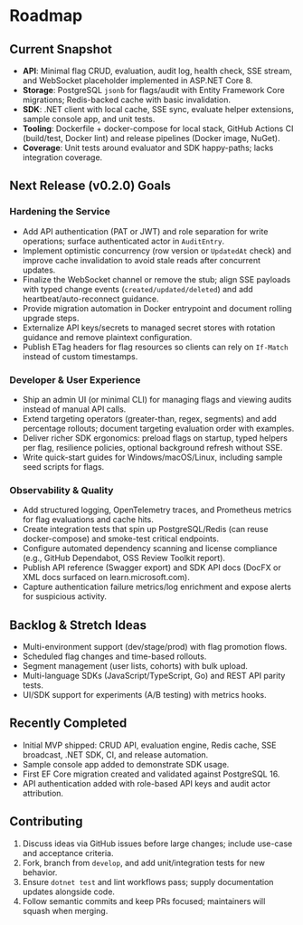 # Roadmap

## Current Snapshot
- **API**: Minimal flag CRUD, evaluation, audit log, health check, SSE stream, and WebSocket placeholder implemented in ASP.NET Core 8.
- **Storage**: PostgreSQL `jsonb` for flags/audit with Entity Framework Core migrations; Redis-backed cache with basic invalidation.
- **SDK**: .NET client with local cache, SSE sync, evaluate helper extensions, sample console app, and unit tests.
- **Tooling**: Dockerfile + docker-compose for local stack, GitHub Actions CI (build/test, Docker lint) and release pipelines (Docker image, NuGet).
- **Coverage**: Unit tests around evaluator and SDK happy-paths; lacks integration coverage.

## Next Release (v0.2.0) Goals
### Hardening the Service
- Add API authentication (PAT or JWT) and role separation for write operations; surface authenticated actor in `AuditEntry`.
- Implement optimistic concurrency (row version or `UpdatedAt` check) and improve cache invalidation to avoid stale reads after concurrent updates.
- Finalize the WebSocket channel or remove the stub; align SSE payloads with typed change events (`created/updated/deleted`) and add heartbeat/auto-reconnect guidance.
- Provide migration automation in Docker entrypoint and document rolling upgrade steps.
- Externalize API keys/secrets to managed secret stores with rotation guidance and remove plaintext configuration.
- Publish ETag headers for flag resources so clients can rely on `If-Match` instead of custom timestamps.

### Developer & User Experience
- Ship an admin UI (or minimal CLI) for managing flags and viewing audits instead of manual API calls.
- Extend targeting operators (greater-than, regex, segments) and add percentage rollouts; document targeting evaluation order with examples.
- Deliver richer SDK ergonomics: preload flags on startup, typed helpers per flag, resilience policies, optional background refresh without SSE.
- Write quick-start guides for Windows/macOS/Linux, including sample seed scripts for flags.

### Observability & Quality
- Add structured logging, OpenTelemetry traces, and Prometheus metrics for flag evaluations and cache hits.
- Create integration tests that spin up PostgreSQL/Redis (can reuse docker-compose) and smoke-test critical endpoints.
- Configure automated dependency scanning and license compliance (e.g., GitHub Dependabot, OSS Review Toolkit report).
- Publish API reference (Swagger export) and SDK API docs (DocFX or XML docs surfaced on learn.microsoft.com).
- Capture authentication failure metrics/log enrichment and expose alerts for suspicious activity.

## Backlog & Stretch Ideas
- Multi-environment support (dev/stage/prod) with flag promotion flows.
- Scheduled flag changes and time-based rollouts.
- Segment management (user lists, cohorts) with bulk upload.
- Multi-language SDKs (JavaScript/TypeScript, Go) and REST API parity tests.
- UI/SDK support for experiments (A/B testing) with metrics hooks.

## Recently Completed
- Initial MVP shipped: CRUD API, evaluation engine, Redis cache, SSE broadcast, .NET SDK, CI, and release automation.
- Sample console app added to demonstrate SDK usage.
- First EF Core migration created and validated against PostgreSQL 16.
- API authentication added with role-based API keys and audit actor attribution.

## Contributing
1. Discuss ideas via GitHub issues before large changes; include use-case and acceptance criteria.
2. Fork, branch from `develop`, and add unit/integration tests for new behavior.
3. Ensure `dotnet test` and lint workflows pass; supply documentation updates alongside code.
4. Follow semantic commits and keep PRs focused; maintainers will squash when merging.
